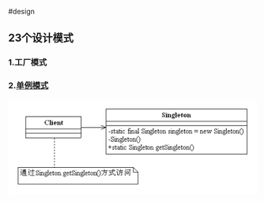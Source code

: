 #design
## 23个设计模式


### 1.工厂模式
### 2.[单例模式](https://github.com/songxiaojun/design/blob/master/src/main/java/com/sj/design/singleton)
![Alt text](https://github.com/songxiaojun/design/blob/master/src/main/java/com/sj/design/singleton/singleton.gif "单例模式")

